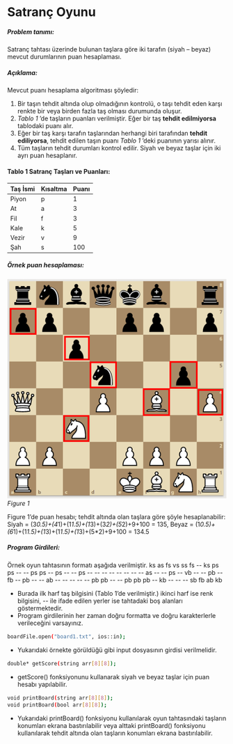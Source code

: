 # Satranç Oyunu

##### Problem tanımı:
Satranç tahtası üzerinde bulunan taşlara göre iki tarafın (siyah – beyaz) mevcut durumlarının puan hesaplaması.

##### Açıklama:
Mevcut puanı hesaplama algoritması şöyledir:
1. Bir taşın tehdit altında olup olmadığının kontrolü, o taşı tehdit eden karşı renkte bir veya birden fazla taş olması durumunda oluşur.
2. *Tablo 1* ’de taşların puanları verilmiştir. Eğer bir taş **tehdit edilmiyorsa** tablodaki puanı alır.
3. Eğer bir taş karşı tarafın taşlarından herhangi biri tarafından **tehdit ediliyorsa**, tehdit edilen taşın puanı *Tablo 1* ’deki puanının yarısı alınır.
4. Tüm taşların tehdit durumları kontrol edilir. Siyah ve beyaz taşlar için iki ayrı puan hesaplanır.

#### Tablo 1 Satranç Taşları ve Puanları:

| Taş İsmi | Kısaltma | Puanı | 
| ------ | ------ | ------ |
| Piyon | p | 1 | 
| At | a | 3 | 
| Fil | f | 3 | 
| Kale | k | 5 | 
| Vezir | v | 9 | 
| Şah | s | 100 | 

##### Örnek puan hesaplaması:
![board1](https://github.com/mrterdll/SatrancOyunu/blob/748bebb0910364a360722c61e6c9607e6574ea5e/board1.png?raw=true)
*Figure 1*

Figure 1’de puan hesabı; tehdit altında olan taşlara göre şöyle hesaplanabilir:
Siyah = (3*0.5)+(4*1)+(1*1.5)+(1*3)+(3*2)+(5*2)+9+100 = 135,
Beyaz = (1*0.5)+(6*1)+(1*1.5)+(1*3)+(1*1.5)+(1*3)+(5*2)+9+100 = 134.5

##### Program Girdileri:
Örnek oyun tahtasının formatı aşağıda verilmiştir.
ks as fs vs ss fs -- ks
ps ps -- -- ps ps -- ps
-- -- ps -- -- -- -- --
-- -- -- as -- -- ps --
vb -- -- pb -- fb -- pb
-- -- ab -- -- -- -- --
pb pb -- -- pb pb pb --
kb -- -- -- sb fb ab kb

- Burada ilk harf taş bilgisini (Tablo 1’de verilmiştir.) ikinci harf ise renk bilgisini, -- ile ifade edilen yerler ise tahtadaki boş alanları göstermektedir.
- Program girdilerinin her zaman doğru formatta ve doğru karakterlerle verileceğini varsayınız.
```sh
boardFile.open("board1.txt", ios::in);
```
- Yukarıdaki örnekte görüldüğü gibi input dosyasının girdisi verilmelidir.
```sh
double* getScore(string arr[8][8]);
```
- getScore() fonksiyonunu kullanarak siyah ve beyaz taşlar için puan hesabı yapılabilir.
```sh
void printBoard(string arr[8][8]);
void printBoard(bool arr[8][8]);
```
- Yukarıdaki printBoard() fonksiyonu kullanılarak oyun tahtasındaki taşların konumları ekrana bastırılabilir veya alttaki printBoard() fonksiyonu kullanılarak tehdit altında olan taşların konumları ekrana bastırılabilir.
